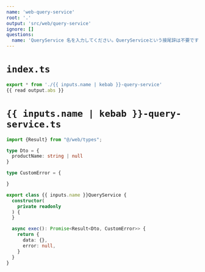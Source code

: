 ```yaml
---
name: 'web-query-service'
root: '.'
output: 'src/web/query-service'
ignore: []
questions:
  name: 'QueryService 名を入力してください。QueryServiceという接尾辞は不要です ex. Foo'
---
```


# `index.ts`

```ts
export * from './{{ inputs.name | kebab }}-query-service'
{{ read output.abs }}
```

# `{{ inputs.name | kebab }}-query-service.ts`

```ts
import {Result} from "@/web/types";

type Dto = {
  productName: string | null
}

type CustomError = {

}

export class {{ inputs.name }}QueryService {
  constructor(
    private readonly 
  ) {
  }

  async exec(): Promise<Result<Dto, CustomError>> {
    return {
      data: {},
      error: null,
    }
  }
}
```
